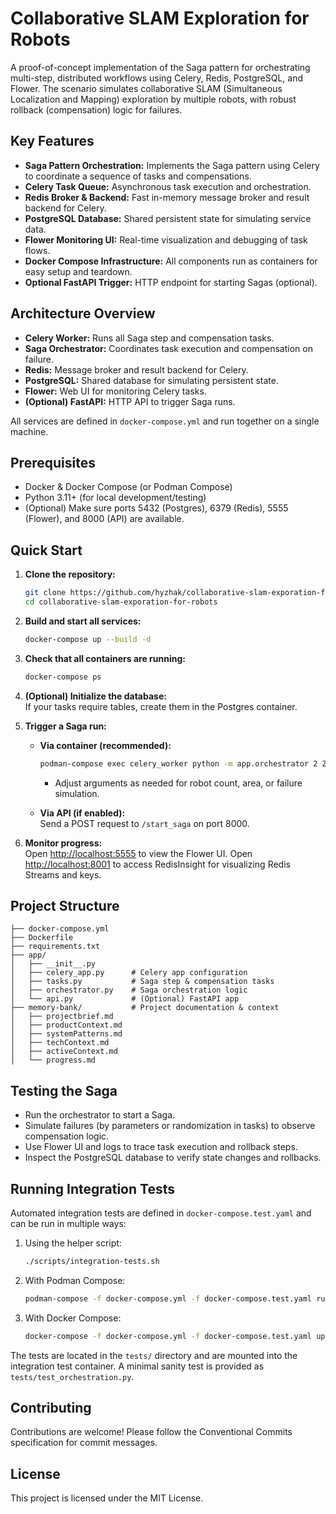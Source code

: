 # Collaborative SLAM Exploration for Robots

A proof-of-concept implementation of the Saga pattern for orchestrating multi-step, distributed workflows using Celery, Redis, PostgreSQL, and Flower. The scenario simulates collaborative SLAM (Simultaneous Localization and Mapping) exploration by multiple robots, with robust rollback (compensation) logic for failures.

## Key Features

- **Saga Pattern Orchestration:** Implements the Saga pattern using Celery to coordinate a sequence of tasks and compensations.
- **Celery Task Queue:** Asynchronous task execution and orchestration.
- **Redis Broker & Backend:** Fast in-memory message broker and result backend for Celery.
- **PostgreSQL Database:** Shared persistent state for simulating service data.
- **Flower Monitoring UI:** Real-time visualization and debugging of task flows.
- **Docker Compose Infrastructure:** All components run as containers for easy setup and teardown.
- **Optional FastAPI Trigger:** HTTP endpoint for starting Sagas (optional).

## Architecture Overview

- **Celery Worker:** Runs all Saga step and compensation tasks.
- **Saga Orchestrator:** Coordinates task execution and compensation on failure.
- **Redis:** Message broker and result backend for Celery.
- **PostgreSQL:** Shared database for simulating persistent state.
- **Flower:** Web UI for monitoring Celery tasks.
- **(Optional) FastAPI:** HTTP API to trigger Saga runs.

All services are defined in `docker-compose.yml` and run together on a single machine.

## Prerequisites

- Docker & Docker Compose (or Podman Compose)
- Python 3.11+ (for local development/testing)
- (Optional) Make sure ports 5432 (Postgres), 6379 (Redis), 5555 (Flower), and 8000 (API) are available.

## Quick Start

1. **Clone the repository:**

   ```bash
   git clone https://github.com/hyzhak/collaborative-slam-exporation-for-robots.git
   cd collaborative-slam-exporation-for-robots
   ```

2. **Build and start all services:**

   ```bash
   docker-compose up --build -d
   ```

3. **Check that all containers are running:**

   ```bash
   docker-compose ps
   ```

4. **(Optional) Initialize the database:**  
   If your tasks require tables, create them in the Postgres container.

5. **Trigger a Saga run:**
   - **Via container (recommended):**

     ```bash
     podman-compose exec celery_worker python -m app.orchestrator 2 ZoneA
     ```

     - Adjust arguments as needed for robot count, area, or failure simulation.

   - **Via API (if enabled):**  
     Send a POST request to `/start_saga` on port 8000.

6. **Monitor progress:**  
   Open [http://localhost:5555](http://localhost:5555) to view the Flower UI.
   Open [http://localhost:8001](http://localhost:8001) to access RedisInsight for visualizing Redis Streams and keys.

## Project Structure

```
├── docker-compose.yml
├── Dockerfile
├── requirements.txt
├── app/
│   ├── __init__.py
│   ├── celery_app.py      # Celery app configuration
│   ├── tasks.py           # Saga step & compensation tasks
│   ├── orchestrator.py    # Saga orchestration logic
│   └── api.py             # (Optional) FastAPI app
├── memory-bank/           # Project documentation & context
│   ├── projectbrief.md
│   ├── productContext.md
│   ├── systemPatterns.md
│   ├── techContext.md
│   ├── activeContext.md
│   └── progress.md
```

## Testing the Saga

- Run the orchestrator to start a Saga.
- Simulate failures (by parameters or randomization in tasks) to observe compensation logic.
- Use Flower UI and logs to trace task execution and rollback steps.
- Inspect the PostgreSQL database to verify state changes and rollbacks.

## Running Integration Tests

Automated integration tests are defined in `docker-compose.test.yaml` and can be run in multiple ways:

1. Using the helper script:

   ```bash
   ./scripts/integration-tests.sh
   ```

2. With Podman Compose:

   ```bash
   podman-compose -f docker-compose.yml -f docker-compose.test.yaml run integration_test
   ```

3. With Docker Compose:

   ```bash
   docker-compose -f docker-compose.yml -f docker-compose.test.yaml up --build --exit-code-from integration_test integration_test
   ```

The tests are located in the `tests/` directory and are mounted into the integration test container. A minimal sanity test is provided as `tests/test_orchestration.py`.

## Contributing

Contributions are welcome! Please follow the Conventional Commits specification for commit messages.

## License

This project is licensed under the MIT License.
